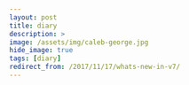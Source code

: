 ```yaml
---
layout: post
title: diary
description: >
image: /assets/img/caleb-george.jpg
hide_image: true
tags: [diary]
redirect_from: /2017/11/17/whats-new-in-v7/
---
```


